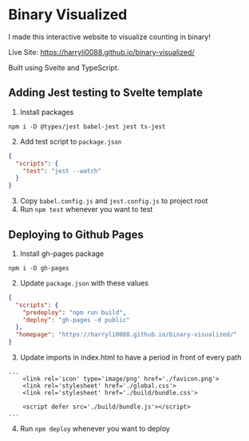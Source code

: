 # Binary Visualized

I made this interactive website to visualize counting in binary!

Live Site: https://harryli0088.github.io/binary-visualized/

Built using Svelte and TypeScript.


## Adding Jest testing to Svelte template
1. Install packages
```
npm i -D @types/jest babel-jest jest ts-jest
```
2. Add test script to ```package.json```
```json
{
  "scripts": {
    "test": "jest --watch"
  }
}
```
3. Copy ```babel.config.js``` and ```jest.config.js``` to project root
4. Run ```npm test``` whenever you want to test


## Deploying to Github Pages
1. Install gh-pages package
```
npm i -D gh-pages
```
2. Update ```package.json``` with these values
```json
{
  "scripts": {
    "predeploy": "npm run build",
    "deploy": "gh-pages -d public"
  },
  "homepage": "https://harryli0088.github.io/binary-visualized/"
}
```
3. Update imports in index.html to have a period in front of every path
```
...
	<link rel='icon' type='image/png' href='./favicon.png'>
	<link rel='stylesheet' href='./global.css'>
	<link rel='stylesheet' href='./build/bundle.css'>

	<script defer src='./build/bundle.js'></script>
...
```
4. Run ```npm deploy``` whenever you want to deploy
